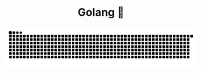 <h1 align="center">Golang 🐻</h1>

###

<img src="https://raw.githubusercontent.com/ardszsantos/ardszsantos/output/snake.svg" alt="Snake animation" />

###

